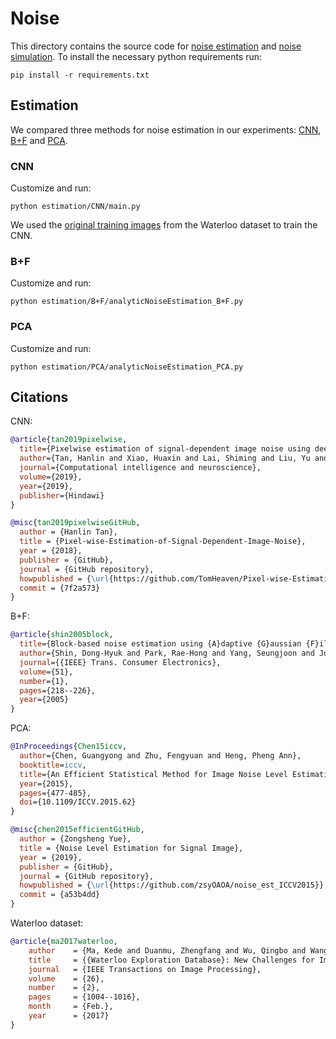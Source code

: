 
# Noise
This directory contains the source code for [noise estimation](./estimation) and [noise simulation](./simulation).
To install the necessary python requirements run:
```
pip install -r requirements.txt
```

## Estimation
We compared three methods for noise estimation in our experiments: [CNN](./estimation/CNN), [B+F](./estimation/B+F) and [PCA](./estimation/PCA).

### CNN
Customize and run:
```
python estimation/CNN/main.py
```
We used the [original training images](https://ece.uwaterloo.ca/~k29ma/exploration/) from the Waterloo dataset to train the CNN.

### B+F
Customize and run:
```
python estimation/B+F/analyticNoiseEstimation_B+F.py
```

### PCA
Customize and run:
```
python estimation/PCA/analyticNoiseEstimation_PCA.py
```

## Citations
CNN:
```bibtex
@article{tan2019pixelwise,
  title={Pixelwise estimation of signal-dependent image noise using deep residual learning},
  author={Tan, Hanlin and Xiao, Huaxin and Lai, Shiming and Liu, Yu and Zhang, Maojun},
  journal={Computational intelligence and neuroscience},
  volume={2019},
  year={2019},
  publisher={Hindawi}
}

@misc{tan2019pixelwiseGitHub,
  author = {Hanlin Tan},
  title = {Pixel-wise-Estimation-of-Signal-Dependent-Image-Noise},
  year = {2018},
  publisher = {GitHub},
  journal = {GitHub repository},
  howpublished = {\url{https://github.com/TomHeaven/Pixel-wise-Estimation-of-Signal-Dependent-Image-Noise-using-Deep-Residual-Learning}},
  commit = {7f2a573}
}
```

B+F:
```bibtex
@article{shin2005block,
  title={Block-based noise estimation using {A}daptive {G}aussian {F}iltering},
  author={Shin, Dong-Hyuk and Park, Rae-Hong and Yang, Seungjoon and Jung, Jae-Han},
  journal={{IEEE} Trans. Consumer Electronics},
  volume={51},
  number={1},
  pages={218--226},
  year={2005}
}
```

PCA:
```bibtex
@InProceedings{Chen15iccv,
  author={Chen, Guangyong and Zhu, Fengyuan and Heng, Pheng Ann},
  booktitle=iccv, 
  title={An Efficient Statistical Method for Image Noise Level Estimation}, 
  year={2015},
  pages={477-485},
  doi={10.1109/ICCV.2015.62}
}

@misc{chen2015efficientGitHub,
  author = {Zongsheng Yue},
  title = {Noise Level Estimation for Signal Image},
  year = {2019},
  publisher = {GitHub},
  journal = {GitHub repository},
  howpublished = {\url{https://github.com/zsyOAOA/noise_est_ICCV2015}},
  commit = {a53b4dd}
}
```

Waterloo dataset:
```bibtex
@article{ma2017waterloo,
	author    = {Ma, Kede and Duanmu, Zhengfang and Wu, Qingbo and Wang, Zhou and Yong, Hongwei and Li, Hongliang and Zhang, Lei}, 
	title     = {{Waterloo Exploration Database}: New Challenges for Image Quality Assessment Models}, 
	journal   = {IEEE Transactions on Image Processing},
	volume    = {26},
	number    = {2},
	pages     = {1004--1016},
	month	  = {Feb.},
	year      = {2017}
}
  ```
